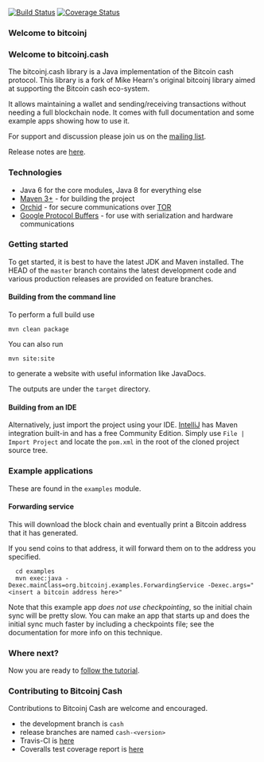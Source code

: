 [![Build Status](https://travis-ci.org/bitcoinj-cash/bitcoinj.png?branch=release-0.14)](https://travis-ci.org/bitcoinj-cash/bitcoinj)   [![Coverage Status](https://coveralls.io/repos/github/bitcoinj-cash/bitcoinj/badge.svg?branch=release-0.14)](https://coveralls.io/github/bitcoinj-cash/bitcoinj?branch=release-0.14) 

### Welcome to bitcoinj

### Welcome to bitcoinj.cash

The bitcoinj.cash library is a Java implementation of the Bitcoin cash protocol. This library is a fork of Mike Hearn's original bitcoinj library aimed at supporting the Bitcoin cash eco-system.

It allows maintaining a wallet and sending/receiving transactions without needing a full blockchain node. It comes with full documentation and some example apps showing how to use it.

For support and discussion please join us on the [mailing list](https://groups.google.com/forum/#!forum/bitcoinj-cash).

Release notes are [here](docs/Releases.md).

### Technologies

* Java 6 for the core modules, Java 8 for everything else
* [Maven 3+](http://maven.apache.org) - for building the project
* [Orchid](https://github.com/subgraph/Orchid) - for secure communications over [TOR](https://www.torproject.org)
* [Google Protocol Buffers](https://github.com/google/protobuf) - for use with serialization and hardware communications

### Getting started

To get started, it is best to have the latest JDK and Maven installed. The HEAD of the `master` branch contains the latest development code and various production releases are provided on feature branches.

#### Building from the command line

To perform a full build use
```
mvn clean package
```
You can also run
```
mvn site:site
```
to generate a website with useful information like JavaDocs.

The outputs are under the `target` directory.

#### Building from an IDE

Alternatively, just import the project using your IDE. [IntelliJ](http://www.jetbrains.com/idea/download/) has Maven integration built-in and has a free Community Edition. Simply use `File | Import Project` and locate the `pom.xml` in the root of the cloned project source tree.

### Example applications

These are found in the `examples` module.

#### Forwarding service

This will download the block chain and eventually print a Bitcoin address that it has generated.

If you send coins to that address, it will forward them on to the address you specified.

```
  cd examples
  mvn exec:java -Dexec.mainClass=org.bitcoinj.examples.ForwardingService -Dexec.args="<insert a bitcoin address here>"
```

Note that this example app *does not use checkpointing*, so the initial chain sync will be pretty slow. You can make an app that starts up and does the initial sync much faster by including a checkpoints file; see the documentation for
more info on this technique.

### Where next?

Now you are ready to [follow the tutorial](https://bitcoinj.github.io/getting-started).

### Contributing to Bitcoinj Cash

Contributions to Bitcoinj Cash are welcome and encouraged.

* the development branch is `cash` 
* release branches are named `cash-<version>`
* Travis-CI is [here](https://travis-ci.org/bitcoinj-cash/bitcoinj)
* Coveralls test coverage report is [here](https://coveralls.io/github/bitcoinj-cash/bitcoinj)
